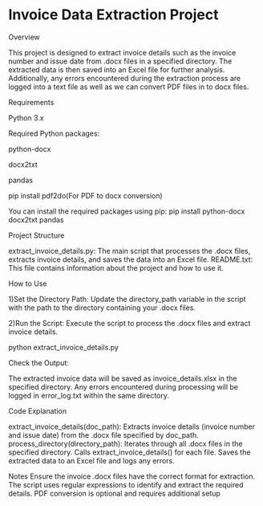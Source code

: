 # Invoice Data Extraction Project

Overview

This project is designed to extract invoice details such as the invoice number and issue date from .docx files in a specified directory. The extracted data is then saved into an Excel file for further analysis. Additionally, any errors encountered during the extraction process are logged into a text file as well as we can convert PDF files in to docx files.

Requirements

Python 3.x

Required Python packages:

python-docx

docx2txt

pandas

pip install pdf2do(For PDF to docx conversion)


You can install the required packages using pip:
pip install python-docx docx2txt pandas

Project Structure

extract_invoice_details.py: The main script that processes the .docx files, extracts invoice details, and saves the data into an Excel file.
README.txt: This file contains information about the project and how to use it.

How to Use

1)Set the Directory Path: Update the directory_path variable in the script with the path to the directory containing your .docx files.

2)Run the Script: Execute the script to process the .docx files and extract invoice details.

python extract_invoice_details.py

Check the Output:

The extracted invoice data will be saved as invoice_details.xlsx in the specified directory.
Any errors encountered during processing will be logged in error_log.txt within the same directory.


Code Explanation

extract_invoice_details(doc_path):
Extracts invoice details (invoice number and issue date) from the .docx file specified by doc_path.
process_directory(directory_path):
Iterates through all .docx files in the specified directory.
Calls extract_invoice_details() for each file.
Saves the extracted data to an Excel file and logs any errors.

Notes
Ensure the invoice .docx files have the correct format for extraction.
The script uses regular expressions to identify and extract the required details.
PDF conversion is optional and requires additional setup
